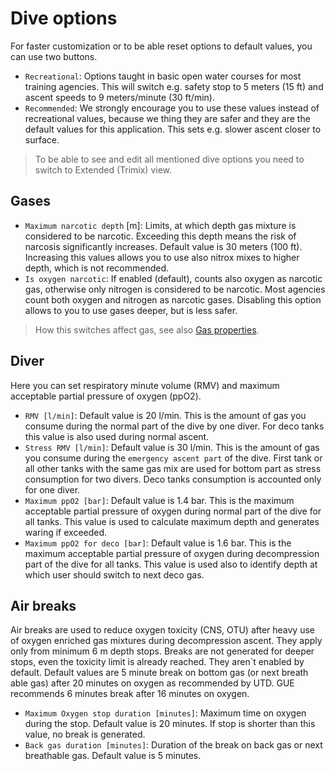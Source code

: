 # Dive options

For faster customization or to be able reset options to default values, you can use two buttons.

* `Recreational`: Options taught in basic open water courses for most training agencies. This will switch e.g. safety stop to 5 meters (15 ft) and ascent speeds to 9 meters/minute (30 ft/min).
* `Recommended`: We strongly encourage you to use these values instead of recreational values, because we thing they are safer and they are the default values for this application. This sets e.g. slower ascent closer to surface.

> To be able to see and edit all mentioned dive options you need to switch to Extended (Trimix) view. 

## Gases

* `Maximum narcotic depth` [m]: Limits, at which depth gas mixture is considered to be narcotic. Exceeding this depth means the risk of narcosis significantly increases. Default value is 30 meters (100 ft). Increasing this values allows you to use also nitrox mixes to higher depth, which is not recommended.
* `Is oxygen narcotic`: If enabled (default), counts also oxygen as narcotic gas, otherwise only nitrogen is considered to be narcotic. Most agencies count both oxygen and nitrogen as narcotic gases. Disabling this option allows to you to use gases deeper, but is less safer.

> How this switches affect gas, see also [Gas properties](./gas_properties.md).

## Diver

Here you can set respiratory minute volume (RMV) and maximum acceptable partial pressure of oxygen (ppO2).

* `RMV [l/min]`: Default value is 20 l/min. This is the amount of gas you consume during the normal part of the dive by one diver. For deco tanks this value is also used during normal ascent.
* `Stress RMV [l/min]`: Default value is 30 l/min. This is the amount of gas you consume during the `emergency ascent part` of the dive. First tank or all other tanks with the same gas mix are used for bottom part as stress consumption for two divers. Deco tanks consumption is accounted only for one diver.
* `Maximum ppO2 [bar]`: Default value is 1.4 bar. This is the maximum acceptable partial pressure of oxygen during normal part of the dive for all tanks. This value is used to calculate maximum depth and generates waring if exceeded.
* `Maximum ppO2 for deco [bar]`: Default value is 1.6 bar. This is the maximum acceptable partial pressure of oxygen during decompression part of the dive for all tanks. This value is used also to identify depth at which user should switch to next deco gas.

## Air breaks

Air breaks are used to reduce oxygen toxicity (CNS, OTU) after heavy use of oxygen enriched gas mixtures during decompression ascent. 
They apply only from minimum 6 m depth stops. Breaks are not generated for deeper stops, even the toxicity limit is already reached.
They aren`t enabled by default. Default values are 5 minute break on bottom gas (or next breath able gas) after 20 minutes on oxygen as recommended by UTD. GUE recommends 6 minutes break after 16 minutes on oxygen.

* `Maximum Oxygen stop duration [minutes]`: Maximum time on oxygen during the stop. Default value is 20 minutes. If stop is shorter than this value, no break is generated.
* `Back gas duration [minutes]`: Duration of the break on back gas or next breathable gas. Default value is 5 minutes.
